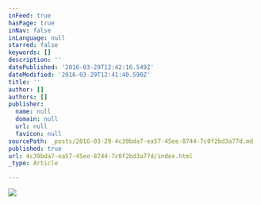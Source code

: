 ```yaml
---
inFeed: true
hasPage: true
inNav: false
inLanguage: null
starred: false
keywords: []
description: ''
datePublished: '2016-03-29T12:42:16.549Z'
dateModified: '2016-03-29T12:41:40.590Z'
title: ''
author: []
authors: []
publisher:
  name: null
  domain: null
  url: null
  favicon: null
sourcePath: _posts/2016-03-29-4c39bda7-ea57-45ee-8744-7c0f2bd3a77d.md
published: true
url: 4c39bda7-ea57-45ee-8744-7c0f2bd3a77d/index.html
_type: Article

---
```

![](https://the-grid-user-content.s3-us-west-2.amazonaws.com/ff7fd840-9376-4122-8632-a80d9c782ba3.jpg)